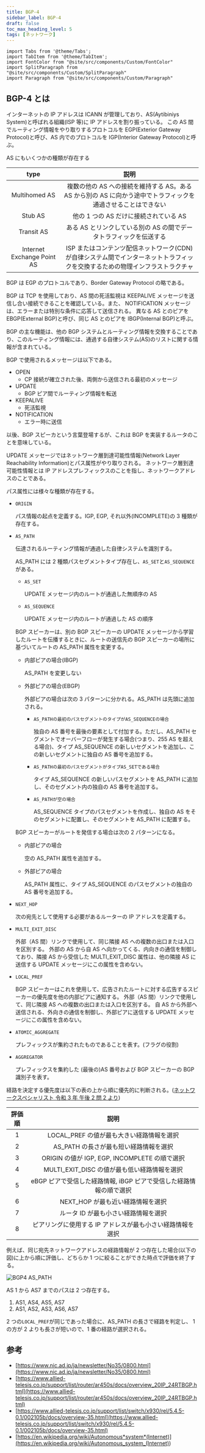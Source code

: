 ```yaml
---
title: BGP-4
sidebar_label: BGP-4
draft: false
toc_max_heading_level: 5
tags: [ネットワーク]
---
```


```mdx-code-block
import Tabs from '@theme/Tabs';
import TabItem from '@theme/TabItem';
import FontColor from "@site/src/components/Custom/FontColor"
import SplitParagraph from "@site/src/components/Custom/SplitParagraph"
import Paragraph from "@site/src/components/Custom/Paragraph"

```

## BGP-4 とは

インターネットの IP アドレスは ICANN が管理しており、AS(Aytibiniys System)と呼ばれる組織(ISP 等)に IP アドレスを割り振っている。
この AS 間でルーティング情報をやり取りするプロトコルを EGP(Exterior Gateway Protocol)と呼び、AS 内でのプロトコルを IGP(Interior Gateway Protocol)と呼ぶ。

AS にもいくつかの種類が存在する

|            type            |                                                              説明                                                              |
| :------------------------: | :----------------------------------------------------------------------------------------------------------------------------: |
|       Multihomed AS        |         複数の他の AS への接続を維持する AS。ある AS から別の AS に向かう途中でトラフィックを通過させることはできない          |
|          Stub AS           |                                             他の 1 つの AS だけに接続されている AS                                             |
|         Transit AS         |                               ある AS とリンクしている別の AS の間でデータトラフィックを伝送する                               |
| Internet Exchange Point AS | ISP またはコンテンツ配信ネットワーク(CDN) が自律システム間でインターネットトラフィックを交換するための物理インフラストラクチャ |

BGP は EGP のプロトコルであり、Border Gateway Protocol の略である。

BGP は TCP を使用しており、AS 間の死活監視は KEEPALIVE メッセージを送信し合い接続できることを確認している。また、
NOTIFICATION メッセージは、エラーまたは特別な条件に応答して送信される。
異なる AS とのピアを EBGP(External BGP)と呼び、同じ AS とのピアを IBGP(Internal BGP)と呼ぶ。

BGP の主な機能は、他の BGP システムとルーティング情報を交換することであり、このルーティング情報には、通過する自律システム(AS)のリストに関する情報が含まれている。

BGP で使用されるメッセージは以下である。

- OPEN
  - CP 接続が確立された後、両側から送信される最初のメッセージ
- UPDATE
  - BGP ピア間でルーティング情報を転送
- KEEPALIVE
  - 死活監視
- NOTIFICATION
  - エラー時に送信

以後、BGP スピーカという言葉登場するが、これは BGP を実装するルータのことを意味している。

UPDATE メッセージではネットワーク層到達可能性情報(Network Layer Reachability Information)とパス属性がやり取りされる。
ネットワーク層到達可能性情報とは IP アドレスプレフィックスのことを指し、ネットワークアドレスのことである。

パス属性には様々な種類が存在する。

- `ORIGIN`

  パス情報の起点を定義する。IGP, EGP, それ以外(INCOMPLETE)の 3 種類が存在する。

- `AS_PATH`

  伝達されるルーティング情報が通過した自律システムを識別する。

  AS_PATH には 2 種類パスセグメントタイプ存在し、`AS_SET`と`AS_SEQUENCE`がある。

  - `AS_SET`

    UPDATE メッセージ内のルートが通過した無順序の AS

  - `AS_SEQUENCE`

    UPDATE メッセージ内のルートが通過した AS の順序

  BGP スピーカーは、別の BGP スピーカーの UPDATE メッセージから学習したルートを伝播するときに、ルートの送信先の BGP スピーカーの場所に基づいてルートの AS_PATH 属性を変更する。

  - 内部ピアの場合(IBGP)

    AS_PATH を変更しない

  - 外部ピアの場合(EBGP)

    外部ピアの場合は次の 3 パターンに分かれる。AS_PATH は先頭に追加される。

    - `AS_PATHの最初のパスセグメントのタイプがAS_SEQUENCEの場合`

      独自の AS 番号を最後の要素として付加する。ただし、AS_PATH セグメントでオーバーフローが発生する場合(つまり、255 AS を超える場合)、タイプ AS_SEQUENCE の新しいセグメントを追加し、この新しいセグメントに独自の AS 番号を追加する。

    - `AS_PATHの最初のパスセグメントがタイプAS_SETである場合`

      タイプ AS_SEQUENCE の新しいパスセグメントを AS_PATH に追加し、そのセグメント内の独自の AS 番号を追加する。

    - `AS_PATHが空の場合`

      AS_SEQUENCE タイプのパスセグメントを作成し、独自の AS をそのセグメントに配置し、そのセグメントを AS_PATH に配置する。

  BGP スピーカーがルートを発信する場合は次の 2 パターンになる。

  - 内部ピアの場合

    空の AS_PATH 属性を追加する。

  - 外部ピアの場合

    AS_PATH 属性に、タイプ AS_SEQUENCE のパスセグメントの独自の AS 番号を追加する。

- `NEXT_HOP`

  次の宛先として使用する必要があるルーターの IP アドレスを定義する。

- `MULTI_EXIT_DISC`

  外部（AS 間）リンクで使用して、同じ隣接 AS への複数の出口または入口を区別する。
  外部の AS から自 AS へ向かってくる、内向きの通信を制御しており、隣接 AS から受信した MULTI_EXIT_DISC 属性は、他の隣接 AS に送信する UPDATE メッセージにこの属性を含めない。

- `LOCAL_PREF`

  BGP スピーカーはこれを使用して、広告されたルートに対する広告するスピーカーの優先度を他の内部ピアに通知する。
  外部（AS 間）リンクで使用して、同じ隣接 AS への複数の出口または入口を区別する。
  自 AS から外部へ送信される、外向きの通信を制御し、外部ピアに送信する UPDATE メッセージにこの属性を含めない。

- `ATOMIC_AGGREGATE`

  プレフィックスが集約されたものであることを表す。(フラグの役割)

- `AGGREGATOR`

  プレフィックスを集約した (最後の)AS 番号および BGP スピーカーの BGP 識別子を表す。

経路を決定する優先度は以下の表の上から順に優先的に判断される。([ネットワークスペシャリスト 令和 3 年 午後 2 問 2 より](https://www.jitec.ipa.go.jp/1_04hanni_sukiru/mondai_kaitou_2021r03_1/2021r03h_nw_pm2_qs.pdf))

| 評価順 |                                説明                                |
| :----: | :----------------------------------------------------------------: |
|   1    |             LOCAL_PREF の値が最も大きい経路情報を選択              |
|   2    |               AS_PATH の長さが最も短い経路情報を選択               |
|   3    |           ORIGIN の値が IGP, EGP, INCOMPLETE の順で選択            |
|   4    |            MULTI_EXIT_DISC の値が最も低い経路情報を選択            |
|   5    | eBGP ピアで受信した経路情報, iBGP ピアで受信した経路情報の順で選択 |
|   6    |                 NEXT_HOP が最も近い経路情報を選択                  |
|   7    |                ルータ ID が最も小さい経路情報を選択                |
|   8    |     ピアリングに使用する IP アドレスが最も小さい経路情報を選択     |

例えば、同じ宛先ネットワークアドレスの経路情報が 2 つ存在した場合(以下の図)に上から順に評価し、どちらか 1 つに絞ることができた時点で評価を終了する。

![BGP4 AS_PATH](/img/svg/Network/bgp4/bgp4-1.drawio.svg "BGP4 AS_PATH")

AS 1 から AS7 までのパスは 2 つ存在する。

1. AS1, AS4, AS5, AS7
2. AS1, AS2, AS3, AS6, AS7

2 つの`LOCAL_PREF`が同じであった場合に、AS_PATH の長さで経路を判定し、
1 の方が 2 よりも長さが短いので、1 番の経路が選択される。

## 参考

[rfc4271]: https://www.rfc-editor.org/rfc/rfc4271.html

- [https://www.nic.ad.jp/ja/newsletter/No35/0800.html](https://www.nic.ad.jp/ja/newsletter/No35/0800.html)
- [https://www.allied-telesis.co.jp/support/list/router/ar450s/docs/overview_20IP_24RTBGP.html](https://www.allied-telesis.co.jp/support/list/router/ar450s/docs/overview_20IP_24RTBGP.html)
- [https://www.allied-telesis.co.jp/support/list/switch/x930/rel/5.4.5-0.1/002105b/docs/overview-35.html](https://www.allied-telesis.co.jp/support/list/switch/x930/rel/5.4.5-0.1/002105b/docs/overview-35.html)
- [https://en.wikipedia.org/wiki/Autonomous*system*(Internet)](<https://en.wikipedia.org/wiki/Autonomous_system_(Internet)>)
